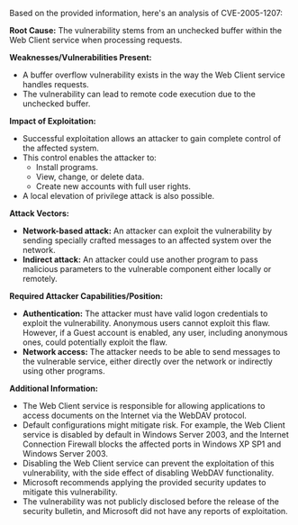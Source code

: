 Based on the provided information, here's an analysis of CVE-2005-1207:

**Root Cause:**
The vulnerability stems from an unchecked buffer within the Web Client service when processing requests.

**Weaknesses/Vulnerabilities Present:**
- A buffer overflow vulnerability exists in the way the Web Client service handles requests.
- The vulnerability can lead to remote code execution due to the unchecked buffer.

**Impact of Exploitation:**
- Successful exploitation allows an attacker to gain complete control of the affected system.
- This control enables the attacker to:
    - Install programs.
    - View, change, or delete data.
    - Create new accounts with full user rights.
- A local elevation of privilege attack is also possible.

**Attack Vectors:**
- **Network-based attack:** An attacker can exploit the vulnerability by sending specially crafted messages to an affected system over the network.
- **Indirect attack:** An attacker could use another program to pass malicious parameters to the vulnerable component either locally or remotely.

**Required Attacker Capabilities/Position:**
- **Authentication:** The attacker must have valid logon credentials to exploit the vulnerability. Anonymous users cannot exploit this flaw. However, if a Guest account is enabled, any user, including anonymous ones, could potentially exploit the flaw.
- **Network access:** The attacker needs to be able to send messages to the vulnerable service, either directly over the network or indirectly using other programs.

**Additional Information:**
- The Web Client service is responsible for allowing applications to access documents on the Internet via the WebDAV protocol.
- Default configurations might mitigate risk. For example, the Web Client service is disabled by default in Windows Server 2003, and the Internet Connection Firewall blocks the affected ports in Windows XP SP1 and Windows Server 2003.
- Disabling the Web Client service can prevent the exploitation of this vulnerability, with the side effect of disabling WebDAV functionality.
- Microsoft recommends applying the provided security updates to mitigate this vulnerability.
- The vulnerability was not publicly disclosed before the release of the security bulletin, and Microsoft did not have any reports of exploitation.